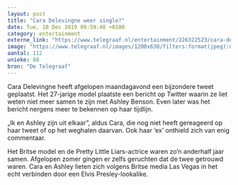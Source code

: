 ```yaml
---
layout: post
title: "Cara Delevingne weer single?"
date: Tue, 10 Dec 2019 09:59:48 +0100
category: entertainment
externe_link: "https://www.telegraaf.nl/entertainment/226322523/cara-delevingne-weer-single"
image: "https://www.telegraaf.nl/images/1200x630/filters:format(jpeg):quality(80)/cdn-kiosk-api.telegraaf.nl/6b119bce-1b2b-11ea-b56e-02c309bc01c1.jpg"
aantal: 112
unieke: 88
bron: "De Telegraaf"
---
```


<p class="intro">Cara Delevingne heeft afgelopen maandagavond een bijzondere tweet geplaatst. Het 27-jarige model plaatste een bericht op Twitter waarin ze liet weten niet meer samen te zijn met Ashley Benson. Even later was het bericht nergens meer te bekennen op haar tijdlijn.</p> <p>„Ik en Ashley zijn uit elkaar”, aldus Cara, die nog niet heeft gereageerd op haar tweet of op het weghalen daarvan. Ook haar ’ex’ onthield zich van enig commentaar.</p><p>Het Britse model en de Pretty Little Liars-actrice waren zo’n anderhalf jaar samen. Afgelopen zomer gingen er zelfs geruchten dat de twee getrouwd waren. Cara en Ashley lieten zich volgens Britse media Las Vegas in het echt verbinden door een Elvis Presley-lookalike.</p>
